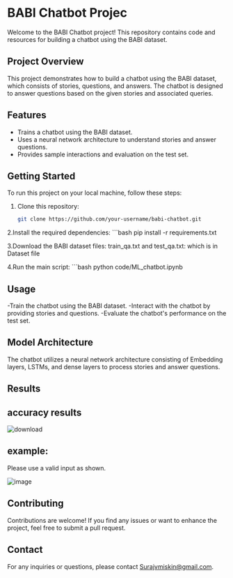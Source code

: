 # BABI Chatbot Projec

Welcome to the BABI Chatbot project! This repository contains code and resources for building a chatbot using the BABI dataset.

## Project Overview

This project demonstrates how to build a chatbot using the BABI dataset, which consists of stories, questions, and answers. The chatbot is designed to answer questions based on the given stories and associated queries.

## Features

- Trains a chatbot using the BABI dataset.
- Uses a neural network architecture to understand stories and answer questions.
- Provides sample interactions and evaluation on the test set.

## Getting Started

To run this project on your local machine, follow these steps:

1. Clone this repository:
   ```bash
   git clone https://github.com/your-username/babi-chatbot.git
2.Install the required dependencies:
    ```bash
   pip install -r requirements.txt

  
3.Download the BABI dataset files: train_qa.txt and test_qa.txt:
  which is in Dataset file

  
4.Run the main script:
    ```bash
  python code/ML_chatbot.ipynb

  
## Usage
-Train the chatbot using the BABI dataset.
-Interact with the chatbot by providing stories and questions.
-Evaluate the chatbot's performance on the test set.


## Model Architecture
The chatbot utilizes a neural network architecture consisting of Embedding layers, LSTMs, and dense layers to process stories and answer questions.


## Results
## accuracy results

![download](https://github.com/Surajvmiskin/bAbI_Chatbot_using_keras/assets/114627861/9658b4cd-4bf8-4f40-b577-bc2b1d5593d8)



##  example:
Please use a valid input as shown.


![image](https://github.com/Surajvmiskin/bAbI_Chatbot_using_keras/assets/114627861/ed71d2e4-586d-48e7-a0e1-3e9307b7f3f8)


## Contributing
Contributions are welcome! If you find any issues or want to enhance the project, feel free to submit a pull request.

## Contact
For any inquiries or questions, please contact Surajvmiskin@gmail.com.
